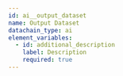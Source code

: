 ```yaml
---
id: ai__output_dataset
name: Output Dataset
datachain_type: ai
element_variables:
  - id: additional_description
    label: Description
    required: true
---
```

